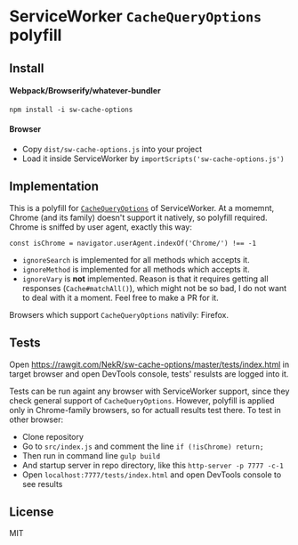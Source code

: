 # ServiceWorker `CacheQueryOptions` polyfill

## Install

#### Webpack/Browserify/whatever-bundler

`npm install -i sw-cache-options`

#### Browser

* Copy `dist/sw-cache-options.js` into your project
* Load it inside ServiceWorker by `importScripts('sw-cache-options.js')`

## Implementation

This is a polyfill for [`CacheQueryOptions`](https://www.w3.org/TR/service-workers/#cache-query-options-dictionary) of ServiceWorker. At a momemnt, Chrome (and its family) doesn't support it natively, so polyfill required. Chrome is sniffed by user agent, exactly this way:
```
const isChrome = navigator.userAgent.indexOf('Chrome/') !== -1
```

* `ignoreSearch` is implemented for all methods which accepts it.
* `ignoreMethod` is implemented for all methods which accepts it.
* `ignoreVary` is **not** implemented. Reason is that it requires getting all responses (`Cache#matchAll()`), which might not be so bad, I do not want to deal with it a moment. Feel free to make a PR for it.

Browsers which support `CacheQueryOptions` nativily: Firefox.

## Tests

Open https://rawgit.com/NekR/sw-cache-options/master/tests/index.html in target browser and open DevTools console, tests' resulsts are logged into it.

Tests can be run againt any browser with ServiceWorker support, since they check general support of `CacheQueryOptions`. However, polyfill is applied only in Chrome-family browsers, so for actuall results test there. To test in other browser:

* Clone repository
* Go to `src/index.js` and comment the line `if (!isChrome) return;`
* Then run in command line `gulp build`
* And startup server in repo directory, like this `http-server -p 7777 -c-1`
* Open `localhost:7777/tests/index.html` and open DevTools console to see results

## License

MIT